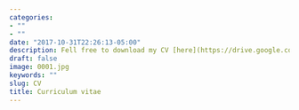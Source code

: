 ```yaml
---
categories:
- ""
- ""
date: "2017-10-31T22:26:13-05:00"
description: Fell free to download my CV [here](https://drive.google.com/file/d/1gP3l8yoGFmbt9pyOBcBcoRoGqZKf84Qu/view?usp=sharing)
draft: false
image: 0001.jpg
keywords: ""
slug: CV
title: Curriculum vitae
---
```

